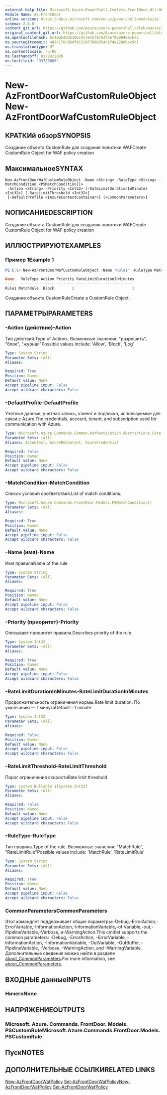 ```yaml
---
external help file: Microsoft.Azure.PowerShell.Cmdlets.FrontDoor.dll-Help.xml
Module Name: Az.FrontDoor
online version: https://docs.microsoft.com/en-us/powershell/module/az.frontdoor/new-azfrontdoorwafcustomruleobject
schema: 2.0.0
content_git_url: https://github.com/Azure/azure-powershell/blob/master/src/FrontDoor/FrontDoor/help/New-AzFrontDoorWafCustomRuleObject.md
original_content_git_url: https://github.com/Azure/azure-powershell/blob/master/src/FrontDoor/FrontDoor/help/New-AzFrontDoorWafCustomRuleObject.md
ms.openlocfilehash: 6c40a54dd230bc4c7e45f97b4fa6f969940e1673
ms.sourcegitcommit: 4d2c178cd6df9151877b08d54c1f4a228dbec9d1
ms.translationtype: MT
ms.contentlocale: ru-RU
ms.lasthandoff: 01/29/2020
ms.locfileid: "93720886"
---
```

# <span data-ttu-id="f2913-101">New-AzFrontDoorWafCustomRuleObject</span><span class="sxs-lookup"><span data-stu-id="f2913-101">New-AzFrontDoorWafCustomRuleObject</span></span>

## <span data-ttu-id="f2913-102">КРАТКИй обзор</span><span class="sxs-lookup"><span data-stu-id="f2913-102">SYNOPSIS</span></span>
<span data-ttu-id="f2913-103">Создание объекта CustomRule для создания политики WAF</span><span class="sxs-lookup"><span data-stu-id="f2913-103">Create CustomRule Object for WAF policy creation</span></span>

## <span data-ttu-id="f2913-104">Максимальное</span><span class="sxs-lookup"><span data-stu-id="f2913-104">SYNTAX</span></span>

```
New-AzFrontDoorWafCustomRuleObject -Name <String> -RuleType <String> -MatchCondition <PSMatchCondition[]>
 -Action <String> -Priority <Int32> [-RateLimitDurationInMinutes <Int32>] [-RateLimitThreshold <Int32>]
 [-DefaultProfile <IAzureContextContainer>] [<CommonParameters>]
```

## <span data-ttu-id="f2913-105">NОПИСАНИЕ</span><span class="sxs-lookup"><span data-stu-id="f2913-105">DESCRIPTION</span></span>
<span data-ttu-id="f2913-106">Создание объекта CustomRule для создания политики WAF</span><span class="sxs-lookup"><span data-stu-id="f2913-106">Create CustomRule Object for WAF policy creation</span></span>

## <span data-ttu-id="f2913-107">ИЛЛЮСТРИРУЮТ</span><span class="sxs-lookup"><span data-stu-id="f2913-107">EXAMPLES</span></span>

### <span data-ttu-id="f2913-108">Пример 1</span><span class="sxs-lookup"><span data-stu-id="f2913-108">Example 1</span></span>
```powershell
PS C:\> New-AzFrontDoorWafCustomRuleObject -Name "Rule1" -RuleType MatchRule -MatchCondition $matchCondition1 -Action Block -Priority 2

Name   RuleType Action Priority RateLimitDurationInMinutes
----   -------- ------ -------- --------------------------
Rule1 MatchRule  Block        2                          1
```

<span data-ttu-id="f2913-109">Создание объекта CustomRule</span><span class="sxs-lookup"><span data-stu-id="f2913-109">Create a CustomRule Object</span></span>

## <span data-ttu-id="f2913-110">ПАРАМЕТРЫ</span><span class="sxs-lookup"><span data-stu-id="f2913-110">PARAMETERS</span></span>

### <span data-ttu-id="f2913-111">-Action (действие)</span><span class="sxs-lookup"><span data-stu-id="f2913-111">-Action</span></span>
<span data-ttu-id="f2913-112">Тип действий.</span><span class="sxs-lookup"><span data-stu-id="f2913-112">Type of Actions.</span></span>
<span data-ttu-id="f2913-113">Возможные значения: "разрешить", "блок", "журнал"</span><span class="sxs-lookup"><span data-stu-id="f2913-113">Possible values include: 'Allow', 'Block', 'Log'</span></span>

```yaml
Type: System.String
Parameter Sets: (All)
Aliases:

Required: True
Position: Named
Default value: None
Accept pipeline input: False
Accept wildcard characters: False
```

### <span data-ttu-id="f2913-114">-DefaultProfile</span><span class="sxs-lookup"><span data-stu-id="f2913-114">-DefaultProfile</span></span>
<span data-ttu-id="f2913-115">Учетные данные, учетная запись, клиент и подписка, используемые для связи с Azure.</span><span class="sxs-lookup"><span data-stu-id="f2913-115">The credentials, account, tenant, and subscription used for communication with Azure.</span></span>

```yaml
Type: Microsoft.Azure.Commands.Common.Authentication.Abstractions.Core.IAzureContextContainer
Parameter Sets: (All)
Aliases: AzContext, AzureRmContext, AzureCredential

Required: False
Position: Named
Default value: None
Accept pipeline input: False
Accept wildcard characters: False
```

### <span data-ttu-id="f2913-116">-MatchCondition</span><span class="sxs-lookup"><span data-stu-id="f2913-116">-MatchCondition</span></span>
<span data-ttu-id="f2913-117">Список условий соответствия.</span><span class="sxs-lookup"><span data-stu-id="f2913-117">List of match conditions.</span></span>

```yaml
Type: Microsoft.Azure.Commands.FrontDoor.Models.PSMatchCondition[]
Parameter Sets: (All)
Aliases:

Required: True
Position: Named
Default value: None
Accept pipeline input: False
Accept wildcard characters: False
```

### <span data-ttu-id="f2913-118">-Name (имя)</span><span class="sxs-lookup"><span data-stu-id="f2913-118">-Name</span></span>
<span data-ttu-id="f2913-119">Имя правила</span><span class="sxs-lookup"><span data-stu-id="f2913-119">Name of the rule</span></span>

```yaml
Type: System.String
Parameter Sets: (All)
Aliases:

Required: True
Position: Named
Default value: None
Accept pipeline input: False
Accept wildcard characters: False
```

### <span data-ttu-id="f2913-120">-Priority (приоритет)</span><span class="sxs-lookup"><span data-stu-id="f2913-120">-Priority</span></span>
<span data-ttu-id="f2913-121">Описывает приоритет правила.</span><span class="sxs-lookup"><span data-stu-id="f2913-121">Describes priority of the rule.</span></span>

```yaml
Type: System.Int32
Parameter Sets: (All)
Aliases:

Required: True
Position: Named
Default value: None
Accept pipeline input: False
Accept wildcard characters: False
```

### <span data-ttu-id="f2913-122">-RateLimitDurationInMinutes</span><span class="sxs-lookup"><span data-stu-id="f2913-122">-RateLimitDurationInMinutes</span></span>
<span data-ttu-id="f2913-123">Продолжительность ограничения нормы.</span><span class="sxs-lookup"><span data-stu-id="f2913-123">Rate limit duration.</span></span> <span data-ttu-id="f2913-124">По умолчанию — 1 минута</span><span class="sxs-lookup"><span data-stu-id="f2913-124">Default - 1 minute</span></span>

```yaml
Type: System.Int32
Parameter Sets: (All)
Aliases:

Required: False
Position: Named
Default value: None
Accept pipeline input: False
Accept wildcard characters: False
```

### <span data-ttu-id="f2913-125">-RateLimitThreshold</span><span class="sxs-lookup"><span data-stu-id="f2913-125">-RateLimitThreshold</span></span>
<span data-ttu-id="f2913-126">Порог ограничения скорости</span><span class="sxs-lookup"><span data-stu-id="f2913-126">Rate limit threshold</span></span>

```yaml
Type: System.Nullable`1[System.Int32]
Parameter Sets: (All)
Aliases:

Required: False
Position: Named
Default value: None
Accept pipeline input: False
Accept wildcard characters: False
```

### <span data-ttu-id="f2913-127">-RuleType</span><span class="sxs-lookup"><span data-stu-id="f2913-127">-RuleType</span></span>
<span data-ttu-id="f2913-128">Тип правила.</span><span class="sxs-lookup"><span data-stu-id="f2913-128">Type of the rule.</span></span>
<span data-ttu-id="f2913-129">Возможные значения: "MatchRule", "RateLimitRule"</span><span class="sxs-lookup"><span data-stu-id="f2913-129">Possible values include: 'MatchRule', 'RateLimitRule'</span></span>

```yaml
Type: System.String
Parameter Sets: (All)
Aliases:

Required: True
Position: Named
Default value: None
Accept pipeline input: False
Accept wildcard characters: False
```

### <span data-ttu-id="f2913-130">CommonParameters</span><span class="sxs-lookup"><span data-stu-id="f2913-130">CommonParameters</span></span>
<span data-ttu-id="f2913-131">Этот командлет поддерживает общие параметры:-Debug,-ErrorAction,-ErrorVariable,-InformationAction,-InformationVariable,-of Variable,-out,-PipelineVariable,-Verbose, и-WarningAction.</span><span class="sxs-lookup"><span data-stu-id="f2913-131">This cmdlet supports the common parameters: -Debug, -ErrorAction, -ErrorVariable, -InformationAction, -InformationVariable, -OutVariable, -OutBuffer, -PipelineVariable, -Verbose, -WarningAction, and -WarningVariable.</span></span> <span data-ttu-id="f2913-132">Дополнительные сведения можно найти в разделе [about_CommonParameters](https://go.microsoft.com/fwlink/?LinkID=113216).</span><span class="sxs-lookup"><span data-stu-id="f2913-132">For more information, see [about_CommonParameters](https://go.microsoft.com/fwlink/?LinkID=113216).</span></span>

## <span data-ttu-id="f2913-133">ВХОДНЫЕ данные</span><span class="sxs-lookup"><span data-stu-id="f2913-133">INPUTS</span></span>

### <span data-ttu-id="f2913-134">Ничего</span><span class="sxs-lookup"><span data-stu-id="f2913-134">None</span></span>

## <span data-ttu-id="f2913-135">НАПРЯЖЕНИЕ</span><span class="sxs-lookup"><span data-stu-id="f2913-135">OUTPUTS</span></span>

### <span data-ttu-id="f2913-136">Microsoft. Azure. Commands. FrontDoor. Models. PSCustomRule</span><span class="sxs-lookup"><span data-stu-id="f2913-136">Microsoft.Azure.Commands.FrontDoor.Models.PSCustomRule</span></span>

## <span data-ttu-id="f2913-137">Пуск</span><span class="sxs-lookup"><span data-stu-id="f2913-137">NOTES</span></span>

## <span data-ttu-id="f2913-138">ДОПОЛНИТЕЛЬНЫЕ ССЫЛКИ</span><span class="sxs-lookup"><span data-stu-id="f2913-138">RELATED LINKS</span></span>

<span data-ttu-id="f2913-139">[New-AzFrontDoorWafPolicy](./New-AzFrontDoorWafPolicy.md) 
 [Set-AzFrontDoorWafPolicy](./Set-AzFrontDoorWafPolicy.md)</span><span class="sxs-lookup"><span data-stu-id="f2913-139">[New-AzFrontDoorWafPolicy](./New-AzFrontDoorWafPolicy.md)
[Set-AzFrontDoorWafPolicy](./Set-AzFrontDoorWafPolicy.md)</span></span>
